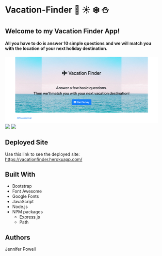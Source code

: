 # Vacation-Finder :palm_tree: :sunny: :snowflake: :snowman:

## Welcome to my Vacation Finder App!

#### All you have to do is answer 10 simple questions and we will match you with the location of your next holiday destination. 

<img src="/app/public/images/first.png">

<img src="../app/public/images/second.png">

<img src="app/images/third.png">

## Deployed Site
Use this link to see the deployed site: 
https://vacationfinder.herokuapp.com/

## Built With
- Bootstrap
- Font Awesome
- Google Fonts
- JavaScript
- Node.js
- NPM packages
   * Express.js
   * Path

## Authors
Jennifer Powell 